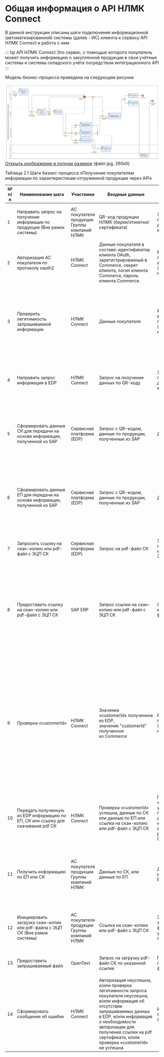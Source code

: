 # Общая информация о API НЛМК Connect

В данной инструкции описаны шаги подключения информационной (автоматизированной) системы (далее - ИС) клиента к сервису API НЛМК Connect и работа с ним.

::: tip API НЛМК Connect 
Это сервис, с помощью которого покупатель может получить информацию о закупленной продукции в свои учётные системы и системы складского учёта посредством интеграционного API
:::

Модель бизнес-процесса приведена на следующем рисунке

![Модель бизнес-процесса «Получение покупателем информации по характеристикам отгруженной продукции через API»](../images/api/01.jpeg)
[Открыть изображение в полном размере](https://doc.nlmk.online/images/api/01.jpeg) (файл jpg, 260кб)

Таблица 2.1 Шаги бизнес-процесса «Получение покупателем информации по характеристикам отгруженной продукции через API»


                                                                                                                                                               
|  № п/п |  Наименование шага |  Участники |  Входные данные | Выходные данные | Описание |
|---|---|---|---|---|---|
|	1	|	Направить запрос на получение информации по продукции (Вне рамок системы)	|	АС покупателя продукции Группы компаний НЛМК	|	QR-код продукции НЛМК (бирки/этикетки/сертификата)	|	Запрос на получение данных по QR-коду	| АС покупателя, направляет запрос в НЛМК Connect на получение данных по QR-коду |
|	2	|	Авторизация АС покупателя по протоколу oauth2	|	НЛМК Connect	|	Данные покупателя в составе: идентификатор клиента OAuth, зарегистрированный в Commerce, секрет клиента, логин клиента Commerce, пароль клиента Commerce.	|	Результат прохождения авторизации (успешно/неуспешно)	| АС покупателя [проходит аутентификацию по протоколу OAuth 2.0](/api/methods.html#аутентификация-и-токен-доступа) |
|	3	|	Проверить легитимность запрашиваемой информации	|	НЛМК Connect	|	Данные покупателя	|	Результат выполнения проверки (успешна/неуспешна)	| НЛМК Connect выполняет проверку легитимности запрошенных данных (логин от учетной записи Commerce, принадлежность данных, содержащихся в запрашиваемом QR-коде к учетной записи) |
|	4	|	Направить запрос информации в EDP	|	НЛМК Connect	|	Запрос на получение данных по QR-коду	|	Запрос на получение данных по QR-коду	| НЛМК Connect маршрутизирует запрос на получение данных по QR-коду в Сервисную платформу (EDP) |
|	5	|	Сформировать данные СК для передачи на основе информации, полученной из SAP	|	Сервисная платформа (EDP)	|	Запрос с QR-кодом, данные по продукции, полученные из SAP	|	Данные по СК	| Сервисная платформа (EDP) анализирует поступивший запрос, осуществляет по QR-коду поиск данных, переданных из SAP, формирует набор данных по СК |
|	6	|	Сформировать данные ЕП для передачи на основе информации, полученной из SAP	|	Сервисная платформа (EDP)	|	Запрос с QR-кодом, данные по продукции, полученные из SAP	|	Данные по ЕП	| Сервисная платформа (EDP) анализирует поступивший запрос, осуществляет по QR-коду поиск данных, переданных из SAP, формирует набор данных по ЕП |
|	7	|	Запросить ссылку на скан-копию или pdf-файл с ЭЦП СК	|	Сервисная платформа (EDP)	|	Запрос на pdf-файл СК	|	Запрос ссылки на скан-копию или pdf-файл с ЭЦП СК	| Сервисная платформа (EDP) направляет в SAP ERP запрос на ссылку скан-копии или pdf-файл с ЭЦП СК |
|	8	|	Предоставить ссылку на скан-копию или pdf-файл с ЭЦП СК	|	SAP ERP	|	Запрос ссылки на скан-копию или pdf-файл с ЭЦП СК	|	Ссылка на скан-копию или pdf-файл с ЭЦП СК	| SAP ERP по запросу выполняет проверку необходимости авторизованного доступа и, в случае отсутствия такой необходимости, передает в Сервисную платформу (EDP) ссылку на скан-копию или pdf- файл с ЭЦП СК |
|	9	|	Проверка «customerId»	|	НЛМК Connect	|	Значение «customerId» полученное из EDP, значение "customerId" полученное из Commerce	|	Результат проверки (успешна/неуспешна)	| НЛМК Connect выполняет проверку соответствия значения «customerId», полученного из EDP (что значение в SAP) значению «customerId», которое поступило из Commerce. Для того, чтобы понимать, может ли АС покупателя видеть запрошенные данные. Проверка считается успешной, если сравниваемые значения одинаковые.  |
|	10	|	Передать полученную из EDP информацию по ЕП, СК или ссылку для скачивания pdf СК	|	НЛМК Connect	|	Проверка «customerId» успешна, данные по СК или данные по ЕП или ссылка на скан-копию или pdf-файл с ЭЦП СК	|	Проверка «customerId» успешна, данные по СК или данные по ЕП или ссылка на скан-копию или pdf-файл с ЭЦП СК	| НЛМК Connect маршрутизирует полученные из Сервисной платформы (EDP) данные в АС покупателя |
|	11	|	Получить информацию по ЕП или СК	|	АС покупателя продукции Группы компаний НЛМК	|	Данные по СК, или данные по ЕП	|	Данные по СК, или данные по ЕП	| АС покупателя получила запрошенные данные в составе тегов, описанных в [Приложение 1. Описание перечня передаваемых НЛМК Connect тегов](https://doc.nlmk.online/Product_API_Data_Specification.xlsx) |
|	12	|	Инициировать загрузку скан-копии или pdf-файла с ЭЦП СК (Вне рамок системы)	|	АС покупателя продукции Группы компаний НЛМК	|	Ссылка на скан-копию или pdf-файл с ЭЦП СК	|	Запрос на загрузку pdf-файл СК по указанной ссылке	| АС покупателя направляет в OpenText запрос на загрузку pdf-файл СК по полученной от НЛМК Connect ссылке |
|	13	|	Предоставить запрашиваемый файл	|	OpenText	|	Запрос на загрузку pdf-файл СК по указанной ссылке	|	Переданный в АС покупателя pdf-файл СК	| OpenText передает АС покупателя запрошенный pdf-файл |
|	14	|	Сформировать сообщение об ошибке	|	НЛМК Connect	|	Авторизация неуспешна, и/или проверка легитимности запроса покупателя неуспешна, и/или информация об отсутствии запрашиваемых данных в EDP, и/или информация о необходимости авторизации для получения ссылки на pdf сертификата, и/или проверка «customerId» не успешна	|	Информационное сообщение об ошибке	| НЛМК Connect формирует и передает АС покупателя информационное сообщение об ошибке |


